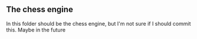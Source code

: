 ## The chess engine

In this folder should be the chess engine, but I'm not sure if I should commit this.
Maybe in the future